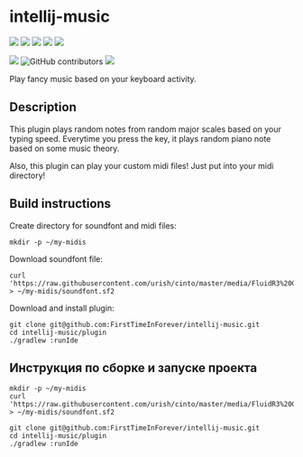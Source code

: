 # intellij-music
![](https://img.shields.io/badge/DevHack-2019-green)
![](https://img.shields.io/github/stars/FirstTimeInForever/intellij-music?style=flat)
![](https://img.shields.io/github/issues/FirstTimeInForever/intellij-music?style=flat)
![](https://img.shields.io/github/license/FirstTimeInForever/intellij-music?style=flat)
![](https://img.shields.io/github/forks/FirstTimeInForever/intellij-music)

![](https://img.shields.io/github/v/tag/firsttimeinforever/intellij-music?include_prereleases)
![GitHub contributors](https://img.shields.io/github/contributors/firsttimeinforever/intellij-music)
![](https://img.shields.io/github/last-commit/firsttimeinforever/intellij-music)


Play fancy music based on your keyboard activity.

## Description
This plugin plays random notes from random major scales based on your typing speed. Everytime you press the key, it plays random piano note based on some music theory.

Also, this plugin can play your custom midi files! Just put into your midi directory!


## Build instructions
Create directory for soundfont and midi files:
```
mkdir -p ~/my-midis
```
Download soundfont file:
```
curl 'https://raw.githubusercontent.com/urish/cinto/master/media/FluidR3%20GM.sf2' > ~/my-midis/soundfont.sf2
```
Download and install plugin:
```
git clone git@github.com:FirstTimeInForever/intellij-music.git
cd intellij-music/plugin
./gradlew :runIde
```


## Инструкция по сборке и запуске проекта
```
mkdir -p ~/my-midis
curl 'https://raw.githubusercontent.com/urish/cinto/master/media/FluidR3%20GM.sf2' > ~/my-midis/soundfont.sf2

git clone git@github.com:FirstTimeInForever/intellij-music.git
cd intellij-music/plugin
./gradlew :runIde
```
